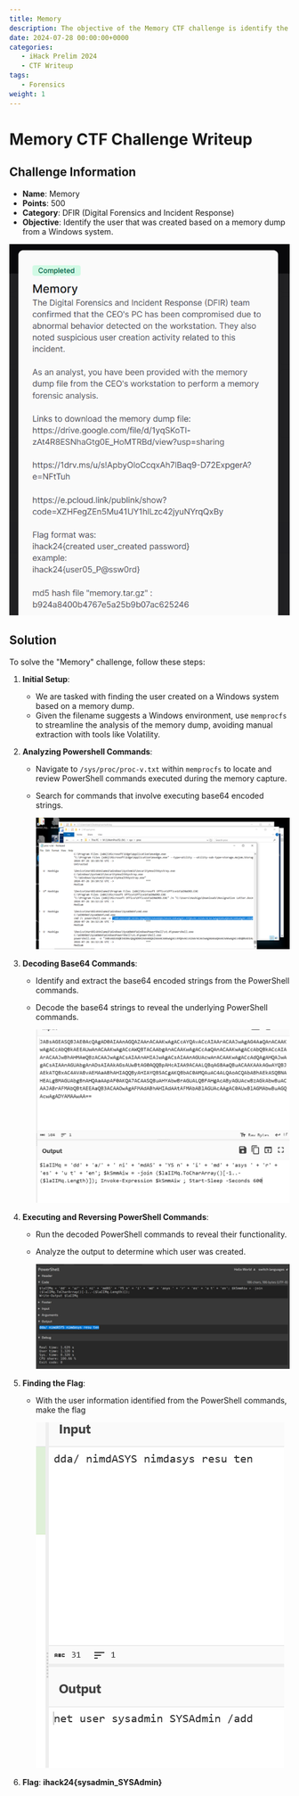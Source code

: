 ```yaml
---
title: Memory
description: The objective of the Memory CTF challenge is identify the user that was created based on a memory dump from a Windows system
date: 2024-07-28 00:00:00+0000
categories:
   - iHack Prelim 2024
   - CTF Writeup
tags:
   - Forensics
weight: 1     
---
```

# Memory CTF Challenge Writeup

## Challenge Information
- **Name**: Memory
- **Points**: 500
- **Category**: DFIR (Digital Forensics and Incident Response)
- **Objective**: Identify the user that was created based on a memory dump from a Windows system.


![Challenge](challenge.png)

## Solution
To solve the "Memory" challenge, follow these steps:

1. **Initial Setup**:
   - We are tasked with finding the user created on a Windows system based on a memory dump.
   - Given the filename suggests a Windows environment, use `memprocfs` to streamline the analysis of the memory dump, avoiding manual extraction with tools like Volatility.

2. **Analyzing Powershell Commands**:
   - Navigate to `/sys/proc/proc-v.txt` within `memprocfs` to locate and review PowerShell commands executed during the memory capture.
   - Search for commands that involve executing base64 encoded strings.


      ![Powershell](powershell.png)

3. **Decoding Base64 Commands**:
   - Identify and extract the base64 encoded strings from the PowerShell commands.
   - Decode the base64 strings to reveal the underlying PowerShell commands.


      ![Decoded Base64](<decoded base64.png>)

4. **Executing and Reversing PowerShell Commands**:
   - Run the decoded PowerShell commands to reveal their functionality.
   - Analyze the output to determine which user was created.


      ![Powershell Executed](<powrshell executed.png>)

5. **Finding the Flag**:
   - With the user information identified from the PowerShell commands, make the flag 


      ![Flag](flalg.png)

6. **Flag**: **ihack24{sysadmin_SYSAdmin}**